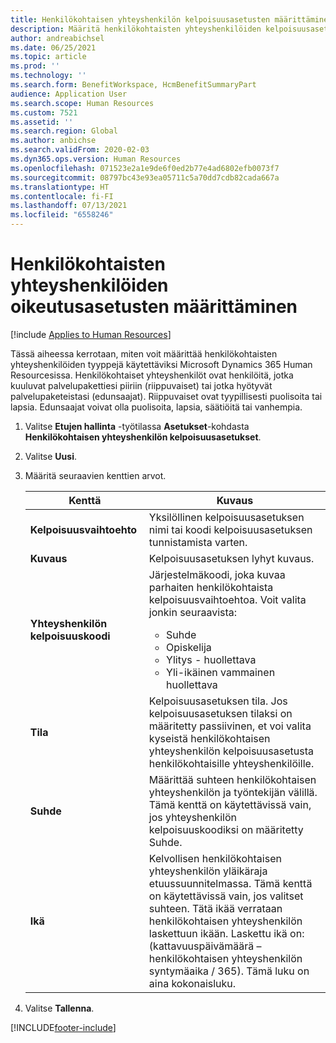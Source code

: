 ```yaml
---
title: Henkilökohtaisen yhteyshenkilön kelpoisuusasetusten määrittäminen
description: Määritä henkilökohtaisten yhteyshenkilöiden kelpoisuusasetuksia Microsoft Dynamics 365 Human Resourcesissa. Henkilökohtaiset yhteyshenkilöt voivat olla edunsaajia tai huollettavia.
author: andreabichsel
ms.date: 06/25/2021
ms.topic: article
ms.prod: ''
ms.technology: ''
ms.search.form: BenefitWorkspace, HcmBenefitSummaryPart
audience: Application User
ms.search.scope: Human Resources
ms.custom: 7521
ms.assetid: ''
ms.search.region: Global
ms.author: anbichse
ms.search.validFrom: 2020-02-03
ms.dyn365.ops.version: Human Resources
ms.openlocfilehash: 071523e2a1e9de6f0ed2b77e4ad6802efb0073f7
ms.sourcegitcommit: 08797bc43e93ea05711c5a70dd7cdb82cada667a
ms.translationtype: HT
ms.contentlocale: fi-FI
ms.lasthandoff: 07/13/2021
ms.locfileid: "6558246"
---
```

# <a name="configure-personal-contact-eligibility-options"></a>Henkilökohtaisten yhteyshenkilöiden oikeutusasetusten määrittäminen

[!include [Applies to Human Resources](../includes/applies-to-hr.md)]

Tässä aiheessa kerrotaan, miten voit määrittää henkilökohtaisten yhteyshenkilöiden tyyppejä käytettäviksi Microsoft Dynamics 365 Human Resourcesissa. Henkilökohtaiset yhteyshenkilöt ovat henkilöitä, jotka kuuluvat palvelupakettiesi piiriin (riippuvaiset) tai jotka hyötyvät palvelupaketeistasi (edunsaajat). Riippuvaiset ovat tyypillisesti puolisoita tai lapsia. Edunsaajat voivat olla puolisoita, lapsia, säätiöitä tai vanhempia.

1. Valitse **Etujen hallinta** -työtilassa **Asetukset**-kohdasta **Henkilökohtaisen yhteyshenkilön kelpoisuusasetukset**.

2. Valitse **Uusi**.

3. Määritä seuraavien kenttien arvot.

   | Kenttä | Kuvaus |
   | --- | --- |
   | **Kelpoisuusvaihtoehto** | Yksilöllinen kelpoisuusasetuksen nimi tai koodi kelpoisuusasetuksen tunnistamista varten. |
   | **Kuvaus** | Kelpoisuusasetuksen lyhyt kuvaus. |
   | **Yhteyshenkilön kelpoisuuskoodi** | Järjestelmäkoodi, joka kuvaa parhaiten henkilökohtaista kelpoisuusvaihtoehtoa. Voit valita jonkin seuraavista: <ul><li>Suhde</li><li>Opiskelija</li><li>Ylitys - huollettava</li><li>Yli-ikäinen vammainen huollettava</li></ul> |
   | **Tila** | Kelpoisuusasetuksen tila. Jos kelpoisuusasetuksen tilaksi on määritetty passiivinen, et voi valita kyseistä henkilökohtaisen yhteyshenkilön kelpoisuusasetusta henkilökohtaisille yhteyshenkilöille. |
   | **Suhde** | Määrittää suhteen henkilökohtaisen yhteyshenkilön ja työntekijän välillä. Tämä kenttä on käytettävissä vain, jos yhteyshenkilön kelpoisuuskoodiksi on määritetty Suhde. |
   | **Ikä** | Kelvollisen henkilökohtaisen yhteyshenkilön yläikäraja etuussuunnitelmassa. Tämä kenttä on käytettävissä vain, jos valitset suhteen. Tätä ikää verrataan henkilökohtaisen yhteyshenkilön laskettuun ikään. Laskettu ikä on: (kattavuuspäivämäärä – henkilökohtaisen yhteyshenkilön syntymäaika / 365). Tämä luku on aina kokonaisluku. |

4. Valitse **Tallenna**. 


[!INCLUDE[footer-include](../includes/footer-banner.md)]
